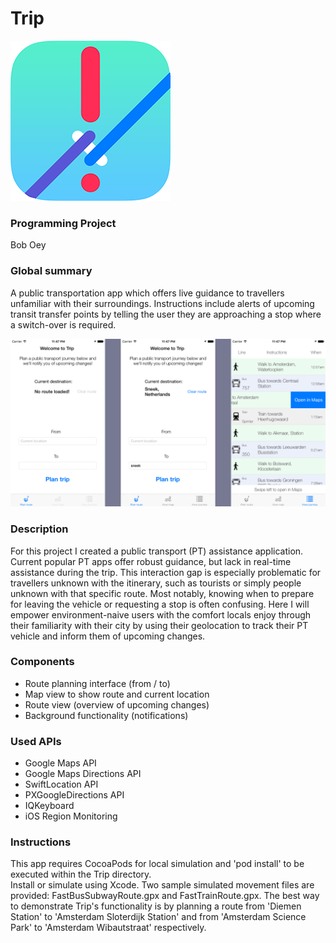 # Trip

![alt text](https://github.com/snoms/FinalProject/blob/master/Trip/Images/appicons/iTunesArtwork@2x.png  "Trip icon")

### Programming Project 

Bob Oey

### Global summary
A public transportation app which offers live guidance to travellers unfamiliar with their surroundings. Instructions include alerts of upcoming transit transfer points by telling the user they are approaching a stop where a switch-over is required.

![alt text](https://github.com/snoms/FinalProject/blob/master/doc/Views.png "Main views of Trip")

### Description
For this project I created a public transport (PT) assistance application. Current popular PT apps offer robust guidance, but lack in real-time assistance during the trip. This interaction gap is especially problematic for travellers unknown with the itinerary, such as tourists or simply people unknown with that specific route. Most notably, knowing when to prepare for leaving the vehicle or requesting a stop is often confusing. Here I will empower environment-naive users with the comfort locals enjoy through their familiarity with their city by using their geolocation to track their PT vehicle and inform them of upcoming changes.

### Components

* Route planning interface (from / to)
* Map view to show route and current location
* Route view (overview of upcoming changes)
* Background functionality (notifications)

### Used APIs

* Google Maps API
* Google Maps Directions API
* SwiftLocation API
* PXGoogleDirections API
* IQKeyboard
* iOS Region Monitoring

### Instructions

This app requires CocoaPods for local simulation and 'pod install' to be executed within the Trip directory.  
Install or simulate using Xcode. Two sample simulated movement files are provided: FastBusSubwayRoute.gpx and FastTrainRoute.gpx. The best way to demonstrate Trip's functionality is by planning a route from 'Diemen Station' to 'Amsterdam Sloterdijk Station' and from 'Amsterdam Science Park' to 'Amsterdam Wibautstraat' respectively.
